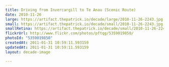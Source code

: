 ```yaml
---
title: Driving from Invercargill to Te Anau (Scenic Route)
date: 2010-11-26
large: https://artifact.thepatrick.io/decade/large/2010-11-26-2243.jpg
small: https://artifact.thepatrick.io/decade/small/2010-11-26-2243.jpg
smallRetina: https://artifact.thepatrick.io/decade/small/2010-11-26-2243@2x.jpg
flickrUrl: http://www.flickr.com/photos/pftqg/5359019850/
photoId: "5359019850"
createdAt: 2011-01-31 10:59:11.593159
updatedAt: 2011-01-31 10:59:11.593159
layout: decade-image

---
```


